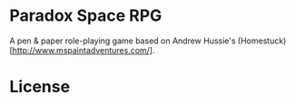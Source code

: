 # Paradox Space RPG

A pen & paper role-playing game based on Andrew Hussie's (Homestuck)[http://www.mspaintadventures.com/].

# License
